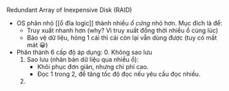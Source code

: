 Redundant Array of Inexpensive Disk (RAID) 
- OS phân nhỏ [[ổ đĩa logic]] thành nhiều *ổ cứng* nhỏ hơn. Mục đích là để:
	- Truy xuất nhanh hơn (why? Vì truy xuất đồng thời nhiều ổ cùng lúc)
	- Bảo vệ dữ liệu, hỏng 1 cái thì cái còn lại vẫn dùng được (tuy có mất mát 😀)
- Phân thành 6 cấp độ áp dụng:
	0. Không sao lưu
	1. Sao lưu (nhân bản dữ liệu qua nhiều ổ): 
		- Khôi phục đơn giản, nhưng chi phí cao.
		- Đọc 1 trong 2, để tăng tốc độ đọc nếu yêu cầu đọc nhiều.
	2. 
